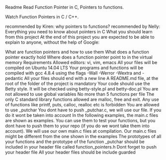 Readme
Read Function Pointer in C, Pointers to functions.

Watch Function Pointers in C / C++.

recommended by Kiren: why pointers to functions?
recommended by Nelly: Everything you need to know about pointers in C
What you should learn from this project
At the end of this project you are expected to be able to explain to anyone, without the help of Google:

What are function pointers and how to use them
What does a function pointer exactly hold
Where does a function pointer point to in the virtual memory
Requirements
Allowed editors: vi, vim, emacs
All your files will be compiled on Ubuntu 14.04 LTS
Your programs and functions will be compiled with gcc 4.8.4 using the flags -Wall -Werror -Wextra and -pedantic
All your files should end with a new line
A README.md file, at the root of the folder of the project is mandatory
Your code should use the Betty style. It will be checked using betty-style.pl and betty-doc.pl
You are not allowed to use global variables
No more than 5 functions per file
The only C standard library functions allowed are malloc, free and exit. Any use of functions like printf, puts, calloc, realloc etc is forbidden
You are allowed to use _putchar
You dont have to push _putchar.c, we will use our file. If you do it wont be taken into account
In the following examples, the main.c files are shown as examples. You can use them to test your functions, but you dont have to push them to your repo (if you do we wont take them into account). We will use our own main.c files at compilation. Our main.c files might be different from the one shown in the examples
The prototypes of all your functions and the prototype of the function _putchar should be included in your header file called function_pointers.h
Dont forget to push your header file
All your header files should be include guarded